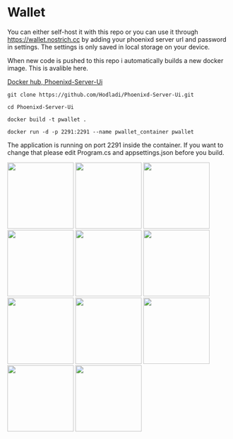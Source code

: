 # Wallet

You can either self-host it with this repo or you can use it through https://wallet.nostrich.cc by adding your phoenixd server url and password in settings.
The settings is only saved in local storage on your device.

When new code is pushed to this repo i automatically builds a new docker image.
This is avalible here.

[Docker hub, Phoenixd-Server-Ui](https://hub.docker.com/r/hodladi21/phoenixd-server-ui)

```git clone https://github.com/Hodladi/Phoenixd-Server-Ui.git```

```cd Phoenixd-Server-Ui```

```docker build -t pwallet .```

```docker run -d -p 2291:2291 --name pwallet_container pwallet```

<p>The application is running on port 2291 inside the container. If you want to change that please edit Program.cs and appsettings.json before you build.</p>
<p></p>

<img src="https://nostrich.cc/github/1.jpg" width="150px"/>

<img src="https://nostrich.cc/github/2.jpg" width="150px"/>

<img src="https://nostrich.cc/github/3.jpg" width="150px"/>

<img src="https://nostrich.cc/github/4.jpg" width="150px"/>

<img src="https://nostrich.cc/github/5.jpg" width="150px"/>

<img src="https://nostrich.cc/github/6.jpg" width="150px"/>

<img src="https://nostrich.cc/github/7.jpg" width="150px"/>

<img src="https://nostrich.cc/github/8.jpg" width="150px"/>

<img src="https://nostrich.cc/github/9.jpg" width="150px"/>

<img src="https://nostrich.cc/github/10.jpg" width="150px"/>

<img src="https://nostrich.cc/github/11.jpg" width="150px"/>




